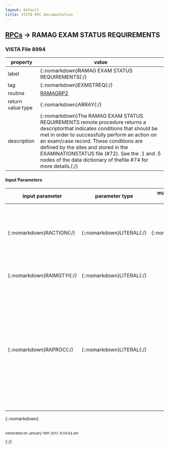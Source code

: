 ```yaml
---
layout: default
title: VISTA RPC documentation
---
```




## [RPCs](TableOfContent.md) &#8594; RAMAG EXAM STATUS REQUIREMENTS 



### VISTA File 8994 


 property | value 
--- | --- 
 label | {::nomarkdown}RAMAG EXAM STATUS REQUIREMENTS{:/}
 tag | {::nomarkdown}EXMSTREQ{:/}
 routine | [RAMAGRP2](http://code.osehra.org/dox/Routine_RAMAGRP2_source.html)
 return value type | {::nomarkdown}ARRAY{:/}
 description | {::nomarkdown}The RAMAG EXAM STATUS REQUIREMENTS remote procedure returns a descriptorthat indicates conditions that should be met in order to successfully perform an action on an exam/case record. These conditions are defined by the sites and stored in the EXAMINATIONSTATUS file (#72). See the .1 and .5 nodes of the data dictionary of thefile #74 for more details.{:/}

#### Input Parameters

| input parameter | parameter type | maximum data length | required | description | 
| --- | --- | --- | --- | --- | 
| {::nomarkdown}RACTION{:/} | {::nomarkdown}LITERAL{:/} | {::nomarkdown}1{:/} | {::nomarkdown}true{:/} | {::nomarkdown}The RACTION parameter defines the action that is going to be performed on an exam/case record:   E  Examined (procedure has been performed,     images have been acquired)   C  Complete{:/} | 
| {::nomarkdown}RAIMGTYI{:/} | {::nomarkdown}LITERAL{:/} |  | {::nomarkdown}true{:/} | {::nomarkdown}IEN of the imaging type in the IMAGING TYPE file (#79.2).{:/} | 
| {::nomarkdown}RAPROC{:/} | {::nomarkdown}LITERAL{:/} |  |  | {::nomarkdown}Radiology procedure IEN (file #71). This parameter is required todetermine exact nuclear medicine requirements (pieces of the Results[0]from 17 to 25). By default (+$G(RAPROC)=0), this remote procedure cannot examine theSUPPRESS RADIOPHARM PROMPT field (2) of the RAD/NUC MED PROCEDURES file(#71) and might indicate that some nuclear medicine data is required evenif it is not.{:/} | 

{::nomarkdown} <br/><br/><p style="font-size: 11px">Generated on January 19th 2017, 9:04:53 am</p>{:/}